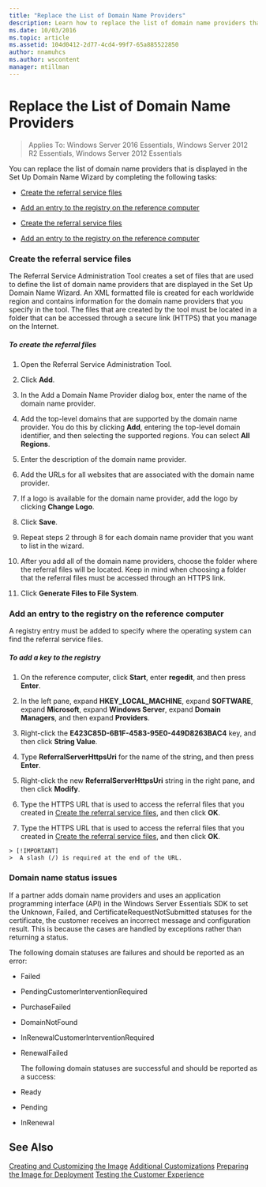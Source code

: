 ```yaml
---
title: "Replace the List of Domain Name Providers"
description: Learn how to replace the list of domain name providers that is displayed in the Set Up Domain Name Wizard.
ms.date: 10/03/2016
ms.topic: article
ms.assetid: 104d0412-2d77-4cd4-99f7-65a885522850
author: nnamuhcs
ms.author: wscontent
manager: mtillman
---
```


# Replace the List of Domain Name Providers

>Applies To: Windows Server 2016 Essentials, Windows Server 2012 R2 Essentials, Windows Server 2012 Essentials

You can replace the list of domain name providers that is displayed in the Set Up Domain Name Wizard by completing the following tasks:


-   [Create the referral service files](Replace-the-List-of-Domain-Name-Providers.md#BKMK_ReferralFiles)

-   [Add an entry to the registry on the reference computer](Replace-the-List-of-Domain-Name-Providers.md#BKMK_AddRegistry)

-   [Create the referral service files](../install/Replace-the-List-of-Domain-Name-Providers.md#BKMK_ReferralFiles)

-   [Add an entry to the registry on the reference computer](../install/Replace-the-List-of-Domain-Name-Providers.md#BKMK_AddRegistry)


###  <a name="BKMK_ReferralFiles"></a> Create the referral service files
 The Referral Service Administration Tool creates a set of files that are used to define the list of domain name providers that are displayed in the Set Up Domain Name Wizard. An XML formatted file is created for each worldwide region and contains information for the domain name providers that you specify in the tool. The files that are created by the tool must be located in a folder that can be accessed through a secure link (HTTPS) that you manage on the Internet.

##### To create the referral files

1.  Open the Referral Service Administration Tool.

2.  Click **Add**.

3.  In the Add a Domain Name Provider dialog box, enter the name of the domain name provider.

4.  Add the top-level domains that are supported by the domain name provider. You do this by clicking **Add**, entering the top-level domain identifier, and then selecting the supported regions. You can select **All Regions**.

5.  Enter the description of the domain name provider.

6.  Add the URLs for all websites that are associated with the domain name provider.

7.  If a logo is available for the domain name provider, add the logo by clicking **Change Logo**.

8.  Click **Save**.

9. Repeat steps 2 through 8 for each domain name provider that you want to list in the wizard.

10. After you add all of the domain name providers, choose the folder where the referral files will be located. Keep in mind when choosing a folder that the referral files must be accessed through an HTTPS link.

11. Click **Generate Files to File System**.

###  <a name="BKMK_AddRegistry"></a> Add an entry to the registry on the reference computer
 A registry entry must be added to specify where the operating system can find the referral service files.

##### To add a key to the registry

1.  On the reference computer, click **Start**, enter **regedit**, and then press **Enter**.

2.  In the left pane, expand **HKEY_LOCAL_MACHINE**, expand **SOFTWARE**, expand **Microsoft**, expand **Windows Server**, expand **Domain Managers**, and then expand **Providers**.

3.  Right-click the **E423C85D-6B1F-4583-95E0-449D8263BAC4** key, and then click **String Value**.

4.  Type **ReferralServerHttpsUri** for the name of the string, and then press **Enter**.

5.  Right-click the new **ReferralServerHttpsUri** string in the right pane, and then click **Modify**.


6.  Type the HTTPS URL that is used to access the referral files that you created in [Create the referral service files](Replace-the-List-of-Domain-Name-Providers.md#BKMK_ReferralFiles), and then click **OK**.

6.  Type the HTTPS URL that is used to access the referral files that you created in [Create the referral service files](../install/Replace-the-List-of-Domain-Name-Providers.md#BKMK_ReferralFiles), and then click **OK**.


~~~
> [!IMPORTANT]
>  A slash (/) is required at the end of the URL.
~~~

###  <a name="BKMK_ReplaceDomainNameProviders"></a> Domain name status issues
 If a partner adds domain name providers and uses an application programming interface (API) in the  Windows Server Essentials SDK to set the Unknown, Failed, and CertificateRequestNotSubmitted statuses for the certificate, the customer receives an incorrect message and configuration result. This is because the cases are handled by exceptions rather than returning a status.

 The following domain statuses are failures and should be reported as an error:

- Failed

- PendingCustomerInterventionRequired

- PurchaseFailed

- DomainNotFound

- InRenewalCustomerInterventionRequired

- RenewalFailed

  The following domain statuses are successful and should be reported as a success:

- Ready

- Pending

- InRenewal

## See Also

 [Creating and Customizing the Image](Creating-and-Customizing-the-Image.md)
 [Additional Customizations](Additional-Customizations.md)
 [Preparing the Image for Deployment](Preparing-the-Image-for-Deployment.md)
 [Testing the Customer Experience](Testing-the-Customer-Experience.md)

